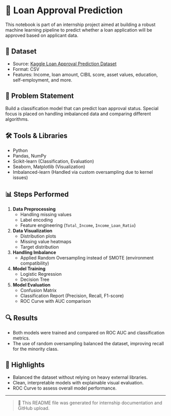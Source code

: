 # 🏦 Loan Approval Prediction

This notebook is part of an internship project aimed at building a robust machine learning pipeline to predict whether a loan application will be approved based on applicant data.

## 📂 Dataset
- Source: [Kaggle Loan Approval Prediction Dataset](https://www.kaggle.com/datasets)
- Format: CSV
- Features: Income, loan amount, CIBIL score, asset values, education, self-employment, and more.

## 🧠 Problem Statement
Build a classification model that can predict loan approval status. Special focus is placed on handling imbalanced data and comparing different algorithms.

## 🛠️ Tools & Libraries
- Python
- Pandas, NumPy
- Scikit-learn (Classification, Evaluation)
- Seaborn, Matplotlib (Visualization)
- Imbalanced-learn (Handled via custom oversampling due to kernel issues)

## 📊 Steps Performed
1. **Data Preprocessing**
   - Handling missing values
   - Label encoding
   - Feature engineering (`Total_Income`, `Income_Loan_Ratio`)
2. **Data Visualization**
   - Distribution plots
   - Missing value heatmaps
   - Target distribution
3. **Handling Imbalance**
   - Applied Random Oversampling instead of SMOTE (environment compatibility)
4. **Model Training**
   - Logistic Regression
   - Decision Tree
5. **Model Evaluation**
   - Confusion Matrix
   - Classification Report (Precision, Recall, F1-score)
   - ROC Curve with AUC comparison

## 🔍 Results
- Both models were trained and compared on ROC AUC and classification metrics.
- The use of random oversampling balanced the dataset, improving recall for the minority class.

## 📌 Highlights
- Balanced the dataset without relying on heavy external libraries.
- Clean, interpretable models with explainable visual evaluation.
- ROC Curve to assess overall model performance.

---

> 📁 This README file was generated for internship documentation and GitHub upload.
